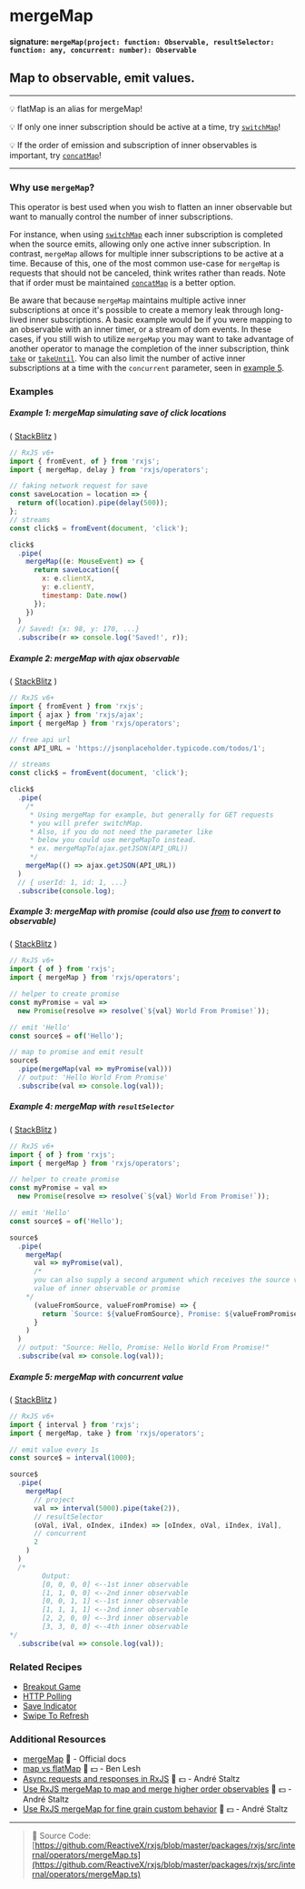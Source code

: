 # mergeMap

#### signature: `mergeMap(project: function: Observable, resultSelector: function: any, concurrent: number): Observable`

## Map to observable, emit values.

---

💡 flatMap is an alias for mergeMap!

💡 If only one inner subscription should be active at a time, try
[`switchMap`](switchmap.md)!

💡 If the order of emission and subscription of inner observables is important,
try [`concatMap`](concatmap.md)!

---

### Why use `mergeMap`?

This operator is best used when you wish to flatten an inner observable but want
to manually control the number of inner subscriptions.

For instance, when using [`switchMap`](switchmap.md) each inner subscription is
completed when the source emits, allowing only one active inner subscription. In
contrast, `mergeMap` allows for multiple inner subscriptions to be active at a
time. Because of this, one of the most common use-case for `mergeMap` is
requests that should not be canceled, think writes rather than reads. Note that
if order must be maintained [`concatMap`](concatmap.md) is a better option.

Be aware that because `mergeMap` maintains multiple active inner subscriptions
at once it's possible to create a memory leak through long-lived inner
subscriptions. A basic example would be if you were mapping to an observable
with an inner timer, or a stream of dom events. In these cases, if you still
wish to utilize `mergeMap` you may want to take advantage of another operator to
manage the completion of the inner subscription, think
[`take`](../filtering/take.md) or [`takeUntil`](../filtering/takeuntil.md). You
can also limit the number of active inner subscriptions at a time with the
`concurrent` parameter, seen in
[example 5](#example-5-mergemap-with-concurrent-value).



### Examples

##### Example 1: mergeMap simulating save of click locations

(
[StackBlitz](https://stackblitz.com/edit/rxjs-xfwdnl?file=index.ts&devtoolsheight=60)
)

```js
// RxJS v6+
import { fromEvent, of } from 'rxjs';
import { mergeMap, delay } from 'rxjs/operators';

// faking network request for save
const saveLocation = location => {
  return of(location).pipe(delay(500));
};
// streams
const click$ = fromEvent(document, 'click');

click$
  .pipe(
    mergeMap((e: MouseEvent) => {
      return saveLocation({
        x: e.clientX,
        y: e.clientY,
        timestamp: Date.now()
      });
    })
  )
  // Saved! {x: 98, y: 170, ...}
  .subscribe(r => console.log('Saved!', r));
```

##### Example 2: mergeMap with ajax observable

(
[StackBlitz](https://stackblitz.com/edit/rxjs-wixf2a?file=index.ts&devtoolsheight=60)
)

```js
// RxJS v6+
import { fromEvent } from 'rxjs';
import { ajax } from 'rxjs/ajax';
import { mergeMap } from 'rxjs/operators';

// free api url
const API_URL = 'https://jsonplaceholder.typicode.com/todos/1';

// streams
const click$ = fromEvent(document, 'click');

click$
  .pipe(
    /*
     * Using mergeMap for example, but generally for GET requests
     * you will prefer switchMap.
     * Also, if you do not need the parameter like
     * below you could use mergeMapTo instead.
     * ex. mergeMapTo(ajax.getJSON(API_URL))
     */
    mergeMap(() => ajax.getJSON(API_URL))
  )
  // { userId: 1, id: 1, ...}
  .subscribe(console.log);
```

##### Example 3: mergeMap with promise (could also use [from](../creation/from.md) to convert to observable)

(
[StackBlitz](https://stackblitz.com/edit/typescript-pnnsrq?file=index.ts&devtoolsheight=100)
)

```js
// RxJS v6+
import { of } from 'rxjs';
import { mergeMap } from 'rxjs/operators';

// helper to create promise
const myPromise = val =>
  new Promise(resolve => resolve(`${val} World From Promise!`));

// emit 'Hello'
const source$ = of('Hello');

// map to promise and emit result
source$
  .pipe(mergeMap(val => myPromise(val)))
  // output: 'Hello World From Promise'
  .subscribe(val => console.log(val));
```

##### Example 4: mergeMap with `resultSelector`

(
[StackBlitz](https://stackblitz.com/edit/typescript-9p6ws7?file=index.ts&devtoolsheight=100)
)

```js
// RxJS v6+
import { of } from 'rxjs';
import { mergeMap } from 'rxjs/operators';

// helper to create promise
const myPromise = val =>
  new Promise(resolve => resolve(`${val} World From Promise!`));

// emit 'Hello'
const source$ = of('Hello');

source$
  .pipe(
    mergeMap(
      val => myPromise(val),
      /*
      you can also supply a second argument which receives the source value and emitted
      value of inner observable or promise
    */
      (valueFromSource, valueFromPromise) => {
        return `Source: ${valueFromSource}, Promise: ${valueFromPromise}`;
      }
    )
  )
  // output: "Source: Hello, Promise: Hello World From Promise!"
  .subscribe(val => console.log(val));
```

##### Example 5: mergeMap with concurrent value

(
[StackBlitz](https://stackblitz.com/edit/typescript-r3gcr4?file=index.ts&devtoolsheight=100)
)

```js
// RxJS v6+
import { interval } from 'rxjs';
import { mergeMap, take } from 'rxjs/operators';

// emit value every 1s
const source$ = interval(1000);

source$
  .pipe(
    mergeMap(
      // project
      val => interval(5000).pipe(take(2)),
      // resultSelector
      (oVal, iVal, oIndex, iIndex) => [oIndex, oVal, iIndex, iVal],
      // concurrent
      2
    )
  )
  /*
		Output:
		[0, 0, 0, 0] <--1st inner observable
		[1, 1, 0, 0] <--2nd inner observable
		[0, 0, 1, 1] <--1st inner observable
		[1, 1, 1, 1] <--2nd inner observable
		[2, 2, 0, 0] <--3rd inner observable
		[3, 3, 0, 0] <--4th inner observable
*/
  .subscribe(val => console.log(val));
```

### Related Recipes

- [Breakout Game](../../recipes/breakout-game.md)
- [HTTP Polling](../../recipes/http-polling.md)
- [Save Indicator](../../recipes/save-indicator.md)
- [Swipe To Refresh](/recipes/swipe-to-refresh.md)

### Additional Resources

- [mergeMap](https://rxjs.dev/api/operators/mergeMap) 📰 - Official docs
- [map vs flatMap](https://egghead.io/lessons/rxjs-rxjs-map-vs-flatmap) 🎥 💵 -
  Ben Lesh
- [Async requests and responses in RxJS](https://egghead.io/lessons/rxjs-04-reactive-programming-async-requests-and-responses-in-rxjs)
  🎥 💵 - André Staltz
- [Use RxJS mergeMap to map and merge higher order observables](https://egghead.io/lessons/rxjs-use-rxjs-mergemap-to-map-and-merge-high-order-observables?course=use-higher-order-observables-in-rxjs-effectively)
  🎥 💵 - André Staltz
- [Use RxJS mergeMap for fine grain custom behavior](https://egghead.io/lessons/rxjs-use-rxjs-mergemap-for-fine-grain-custom-behavior?course=use-higher-order-observables-in-rxjs-effectively)
  🎥 💵 - André Staltz


---

> 📁 Source Code:
> [https://github.com/ReactiveX/rxjs/blob/master/packages/rxjs/src/internal/operators/mergeMap.ts](https://github.com/ReactiveX/rxjs/blob/master/packages/rxjs/src/internal/operators/mergeMap.ts)
